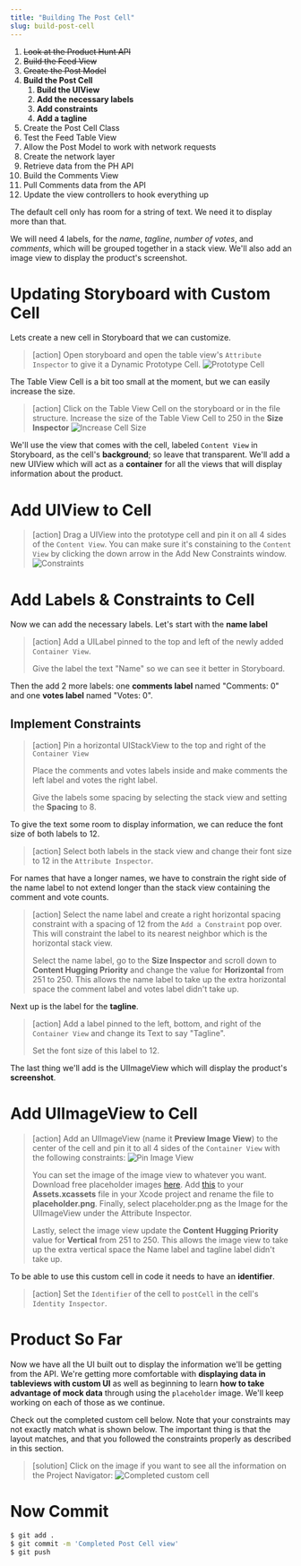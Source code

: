 ```yaml
---
title: "Building The Post Cell"
slug: build-post-cell
---
```


1. ~~Look at the Product Hunt API~~
1. ~~Build the Feed View~~
1. ~~Create the Post Model~~
1. **Build the Post Cell**
    1. **Build the UIView**
    1. **Add the necessary labels**
    1. **Add constraints**
    1. **Add a tagline**
1. Create the Post Cell Class
1. Test the Feed Table View
1. Allow the Post Model to work with network requests
1. Create the network layer
1. Retrieve data from the PH API
1. Build the Comments View
1. Pull Comments data from the API
1. Update the view controllers to hook everything up

The default cell only has room for a string of text. We need it to display more than that.

We will need 4 labels, for the _name_, _tagline_, _number of votes_, and _comments_, which will be grouped together in a stack view. We'll also add an image view to display the product's screenshot.

# Updating Storyboard with Custom Cell 

Lets create a new cell in Storyboard that we can customize.

> [action]
> Open storyboard and open the table view's `Attribute Inspector` to give it a Dynamic Prototype Cell.
> ![Prototype Cell](assets/01_building-the-post_dynamic-prototype-cell.png)

The Table View Cell is a bit too small at the moment, but we can easily increase the size. 

> [action]
> Click on the Table View Cell on the storyboard or in the file structure. Increase the size of the Table View Cell to 250 in the **Size Inspector**
> ![Increase Cell Size](assets/02_building-the-post_cell-size.png)

We'll use the view that comes with the cell, labeled `Content View` in Storyboard, as the cell's **background**; so leave that transparent. We'll add a new UIView which will act as a **container** for all the views that will display information about the product.

# Add UIView to Cell

> [action]
> Drag a UIView into the prototype cell and pin it on all 4 sides of the `Content View`. You can make sure it's constaining to the `Content View` by clicking the down arrow in the Add New Constraints window.
> ![Constraints](assets/00_constraints-to-uiview.png)

# Add Labels & Constraints to Cell 

Now we can add the necessary labels. Let's start with the **name label**

> [action]
> Add a UILabel pinned to the top and left of the newly added `Container View`.
>
> Give the label the text "Name" so we can see it better in Storyboard.

Then the add 2 more labels: one **comments label** named "Comments: 0" and one **votes label** named "Votes: 0".

## Implement Constraints

> [action]
> Pin a horizontal UIStackView to the top and right of the `Container View`
>
> Place the comments and votes labels inside and make comments the left label and votes the right label.
>
> Give the labels some spacing by selecting the stack view and setting the **Spacing** to 8.

To give the text some room to display information, we can reduce the font size of both labels to 12.

> [action]
>  Select both labels in the stack view and change their font size to 12 in the `Attribute Inspector`.

For names that have a longer names, we have to constrain the right side of the name label to not extend longer than the stack view containing the comment and vote counts.

> [action]
>  Select the name label and create a right horizontal spacing constraint with a spacing of 12 from the `Add a Constraint` pop over. This will constraint the label to its nearest neighbor which is the horizontal stack view.
>
>  Select the name label, go to the **Size Inspector** and scroll down to **Content Hugging Priority** and change the value for **Horizontal** from 251 to 250. This allows the name label to take up the extra horizontal space the comment label and votes label didn't take up.

Next up is the label for the **tagline**.

> [action]
> Add a label pinned to the left, bottom, and right of the `Container View` and change its Text to say "Tagline".
>
> Set the font size of this label to 12.

The last thing we'll add is the UIImageView which will display the product's **screenshot**.

# Add UIImageView to Cell 

> [action]
> Add an UIImageView (name it **Preview Image View**) to the center of the cell and pin it to all 4 sides of the `Container View` with the following constraints:
> ![Pin Image View](assets/03_building-the-post_pin-image.png)
>
> You can set the image of the image view to whatever you want. Download free placeholder images [here](https://placeholder.com/). Add [this](http://via.placeholder.com/350x160) to your **Assets.xcassets** file in your Xcode project and rename the file to **placeholder.png**. Finally, select placeholder.png as the Image for the UIImageView under the Attribute Inspector.
>
> Lastly, select the image view update the **Content Hugging Priority** value for **Vertical** from 251 to 250. This allows the image view to take up the extra vertical space the Name label and tagline label didn't take up.

To be able to use this custom cell in code it needs to have an **identifier**.

> [action]
> Set the `Identifier` of the cell to `postCell` in the cell's `Identity Inspector`.

# Product So Far

Now we have all the UI built out to display the information we'll be getting from the API. We're getting more comfortable with **displaying data in tableviews with custom UI** as well as beginning to learn **how to take advantage of mock data** through using the `placeholder` image. We'll keep working on each of those as we continue.

Check out the completed custom cell below. Note that your constraints may not exactly match what is shown below. The important thing is that the layout matches, and that you followed the constraints properly as described in this section.

> [solution]
> Click on the image if you want to see all the information on the Project Navigator:
> ![Completed custom cell](assets/04_building-the-post_custom-cell.png)

# Now Commit

```bash
$ git add .
$ git commit -m 'Completed Post Cell view'
$ git push
```
